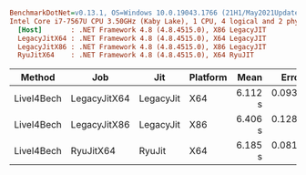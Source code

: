 ``` ini

BenchmarkDotNet=v0.13.1, OS=Windows 10.0.19043.1766 (21H1/May2021Update)
Intel Core i7-7567U CPU 3.50GHz (Kaby Lake), 1 CPU, 4 logical and 2 physical cores
  [Host]       : .NET Framework 4.8 (4.8.4515.0), X86 LegacyJIT
  LegacyJitX64 : .NET Framework 4.8 (4.8.4515.0), X64 LegacyJIT
  LegacyJitX86 : .NET Framework 4.8 (4.8.4515.0), X86 LegacyJIT
  RyuJitX64    : .NET Framework 4.8 (4.8.4515.0), X64 RyuJIT


```
|     Method |          Job |       Jit | Platform |    Mean |    Error |   StdDev |       Gen 0 |       Gen 1 |      Gen 2 | Allocated |
|----------- |------------- |---------- |--------- |--------:|---------:|---------:|------------:|------------:|-----------:|----------:|
| Livel4Bech | LegacyJitX64 | LegacyJit |      X64 | 6.112 s | 0.0930 s | 0.0777 s | 317000.0000 | 122000.0000 | 48000.0000 |  1,624 MB |
| Livel4Bech | LegacyJitX86 | LegacyJit |      X86 | 6.406 s | 0.1280 s | 0.2728 s | 214000.0000 | 139000.0000 | 47000.0000 |    983 MB |
| Livel4Bech |    RyuJitX64 |    RyuJit |      X64 | 6.185 s | 0.0817 s | 0.0724 s | 318000.0000 | 117000.0000 | 49000.0000 |  1,622 MB |
